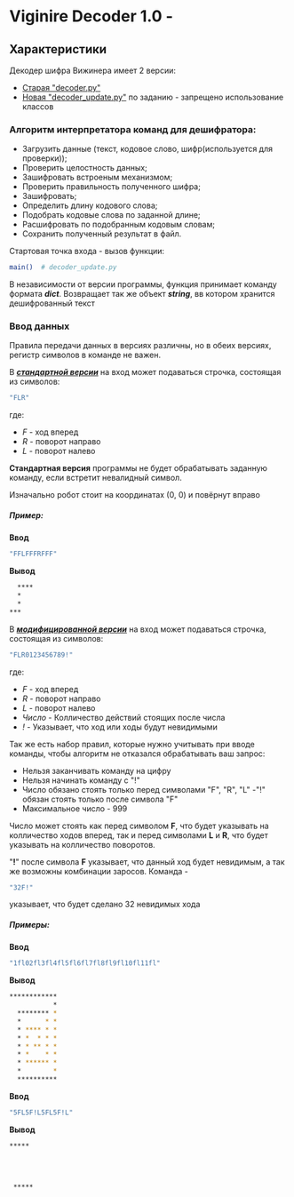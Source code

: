 # Viginire Decoder 1.0 -

## Характеристики

Декодер шифра Вижинера имеет 2 версии:
- [Старая "decoder.py"](decoder.py) 
- [Новая "decoder_update.py"](decoder_update.py) 
по заданию - запрещено использование классов



### Алгоритм интерпретатора команд для дешифратора:
- Загрузить данные (текст, кодовое слово, шифр(используется для проверки));
- Проверить целостность данных;
- Зашифровать встроеным механизмом;
- Проверить правильность полученного шифра;
- Зашифровать;
- Определить длину кодового слова;
- Подобрать кодовые слова по заданной длине;
- Расшифровать по подобранным кодовым словам;
- Сохранить полученный результат в файл.

Стартовая точка входа - вызов функции: 
```sh
main()  # decoder_update.py
```

В независимости от версии программы, функция принимает команду формата ***dict***.
Возвращает так же объект ***string***, вв котором хранится дешифрованный текст

### Ввод данных

Правила передачи данных в версиях различны, но в обеих версиях, регистр символов в команде не важен.

В [***стандартной версии***](robot.py) на вход может подаваться строчка, состоящая
из символов:

```sh
"FLR"
```
где:
* *F* - ход вперед
* *R* - поворот направо
* *L* - поворот налево

**Стандартная версия** программы не будет обрабатывать заданную команду, если встретит невалидный символ.

Изначально робот стоит на координатах (0, 0) и повёрнут вправо

##### Пример:

**Ввод**
```sh
"FFLFFFRFFF"
```
**Вывод**
```sh
  ****
  *   
  *   
***   
```

В [***модифицированной версии***](robot_modifier.py) на вход может подаваться строчка, состоящая
из символов:

```sh
"FLR0123456789!"
```
где:
* *F* - ход вперед
* *R* - поворот направо
* *L* - поворот налево
* *Число* - Колличество действий стоящих после числа
* *!* - Указывает, что ход или ходы будут невидимыми

Так же есть набор правил, которые нужно учитывать при вводе команды, чтобы алгоритм не отказался обрабатывать ваш запрос:
- Нельзя заканчивать команду на цифру
- Нельзя начинать команду с "!"
- Число обязано стоять только перед символами "F", "R", "L"
-"!" обязан стоять только после символа "F"
- Максимальное число - 999

Число может стоять как перед символом **F**, что будет указывать на колличество ходов вперед, так и перед символами **L** и **R**, что будет указывать на колличество поворотов.

"**!**" после символа **F** указывает, что данный ход будет невидимым, а так же возможны комбинации заросов.
Команда -
```sh
"32F!"
```
указывает, что будет сделано 32 невидимых хода

##### Примеры:

**Ввод**
```sh
"1fl02fl3fl4fl5fl6fl7fl8fl9fl10fl11fl"
```
**Вывод**
```sh
************
           *
  ******** *
  *      * *
  * **** * *
  * *  * * *
  * * ** * *
  * *    * *
  * ****** *
  *        *
  ********** 
```

**Ввод**
```sh
"5FL5F!L5FL5F!L"
```
**Вывод**
```sh
***** 
      
      
      
      
 *****
```






